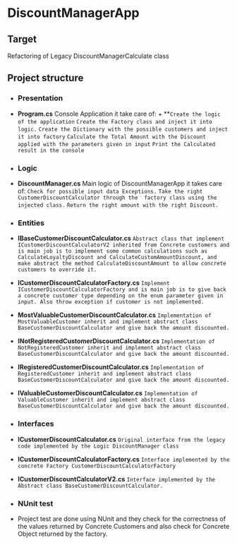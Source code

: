# DiscountManagerApp

## Target

Refactoring of Legacy DiscountManagerCalculate class

## Project structure

- ### Presentation

- **Program.cs**
	Console Application it take care of:
		+ **`Create the logic of the application`
		`Create the Factory class and inject it into logic.`
		`Create the Dictionary with the possible customers and inject it into factory`
		`Calculate the Total Amount with the Discount applied with the parameters given in input`
		`Print the Calculated result in the console`

- ### Logic

- **DiscountManager.cs**
	Main logic of DiscountManagerApp it takes care of:
		`Check for possible input data Exceptions.`
		`Take the right CustomerDiscountCalculator through the  factory class using the injected class.`
		`Return the right amount with the right Discount.`
		
- ### Entities

- **IBaseCustomerDiscountCalculator.cs**
		`Abstract class that implement ICustomerDiscountCalculatorV2 inherited from Concrete customers and is main job is to implement some common calculations such as CalculateLoyaltyDiscount and CalculateCustomAmountDiscount, and make abstract the method CalculateDiscountAmount to allow concrete customers to override it.`
- **ICustomerDiscountCalculatorFactory.cs**
		`Implement ICustomerDiscountCalculatorFactory and is main job is to give back a concrete customer type depending on the enum parameter given in input. Also throw exception if customer is not implemented.`

- **MostValuableCustomerDiscountCalculator.cs**
		`Implementation of MostValuableCustomer inherit and implement abstract class BaseCustomerDiscountCalculator and give back the amount discounted.`
		
- **INotRegisteredCustomerDiscountCalculator.cs**
		`Implementation of NotRegisteredCustomer inherit and implement abstract class BaseCustomerDiscountCalculator and give back the amount discounted.`

- **IRegisteredCustomerDiscountCalculator.cs**
		`Implementation of RegisteredCustomer inherit and implement abstract class BaseCustomerDiscountCalculator and give back the amount discounted.`

- **IValuableCustomerDiscountCalculator.cs**
		`Implementation of ValuableCustomer inherit and implement abstract class BaseCustomerDiscountCalculator and give back the amount discounted.`

- ### Interfaces
	
- **ICustomerDiscountCalculator.cs**
		`Original interface from the legacy code implemented by the Logic DiscountManager class`
- **ICustomerDiscountCalculatorFactory.cs**
		`Interface implemented by the concrete Factory CustomerDiscountCalculatorFactory`
		
-  **ICustomerDiscountCalculatorV2.cs**
		`Interface implemented by the Abstract class BaseCustomerDiscountCalculator.`

- ### NUnit test
- 	Project test are done using NUnit and they check for the correctness of the values returned by Concrete Customers and also check for Concrete Object returned by the factory. 